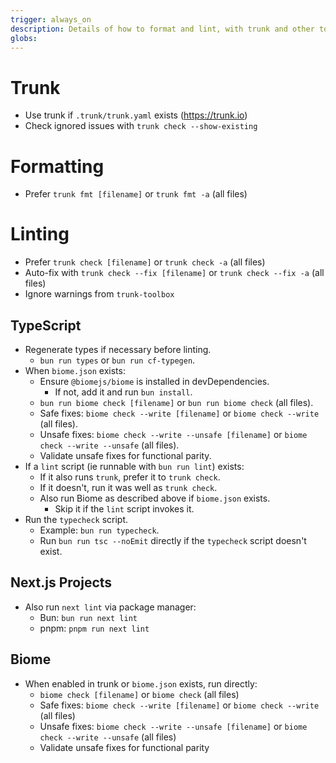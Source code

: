 ```yaml
---
trigger: always_on
description: Details of how to format and lint, with trunk and other tools.
globs:
---
```


# Trunk

- Use trunk if `.trunk/trunk.yaml` exists (https://trunk.io)
- Check ignored issues with `trunk check --show-existing`

# Formatting

- Prefer `trunk fmt [filename]` or `trunk fmt -a` (all files)

# Linting

- Prefer `trunk check [filename]` or `trunk check -a` (all files)
- Auto-fix with `trunk check --fix [filename]` or `trunk check --fix -a` (all files)
- Ignore warnings from `trunk-toolbox`

## TypeScript

- Regenerate types if necessary before linting.
  - `bun run types` or `bun run cf-typegen`.
- When `biome.json` exists:
  - Ensure `@biomejs/biome` is installed in devDependencies.
    - If not, add it and run `bun install`.
  - `bun run biome check [filename]` or `bun run biome check` (all files).
  - Safe fixes: `biome check --write [filename]` or `biome check --write` (all files).
  - Unsafe fixes: `biome check --write --unsafe [filename]` or `biome check --write --unsafe` (all files).
  - Validate unsafe fixes for functional parity.
- If a `lint` script (ie runnable with `bun run lint`) exists:
  - If it also runs `trunk`, prefer it to `trunk check`.
  - If it doesn't, run it was well as `trunk check`.
  - Also run Biome as described above if `biome.json` exists.
    - Skip it if the `lint` script invokes it.
- Run the `typecheck` script.
  - Example: `bun run typecheck`.
  - Run `bun run tsc --noEmit` directly if the `typecheck` script doesn't exist.

## Next.js Projects

- Also run `next lint` via package manager:
  - Bun: `bun run next lint`
  - pnpm: `pnpm run next lint`

## Biome

- When enabled in trunk or `biome.json` exists, run directly:
  - `biome check [filename]` or `biome check` (all files)
  - Safe fixes: `biome check --write [filename]` or `biome check --write` (all files)
  - Unsafe fixes: `biome check --write --unsafe [filename]` or `biome check --write --unsafe` (all files)
  - Validate unsafe fixes for functional parity
